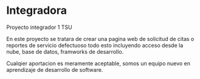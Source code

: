 # Integradora
Proyecto integrador 1 TSU

En este proyecto se tratara de crear una pagina web de solicitud de citas o reportes de servicio defectuoso todo esto incluyendo acceso desde la nube, base de datos, framworks de desarrollo.

Cualqier aportacion es meramente aceptable, somos un equipo nuevo en aprendizaje de desarrollo de software.
